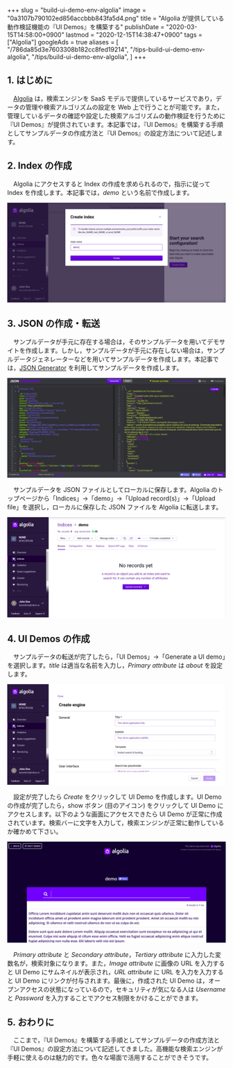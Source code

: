 +++
slug = "build-ui-demo-env-algolia"
image = "0a3107b790102ed856accbbb843fa5d4.png"
title = "Algolia が提供している動作検証機能の『UI Demos』を構築する"
publishDate = "2020-03-15T14:58:00+0900"
lastmod = "2020-12-15T14:38:47+0900"
tags = ["Algolia"]
googleAds = true
aliases = [
  "/786da85d3e7603308b182cc8fed19214",
  "/tips-build-ui-demo-env-algolia",
  "/tips/build-ui-demo-env-algolia",
]
+++

## 1. はじめに

　[Algolia](https://www.algolia.com/) は，検索エンジンを SaaS モデルで提供しているサービスであり，データの管理や検索アルゴリズムの設定を Web 上で行うことが可能です。また，管理しているデータの確認や設定した検索アルゴリズムの動作検証を行うために『UI Demos』が提供されています。本記事では，『UI Demos』を構築する手順としてサンプルデータの作成方法と『UI Demos』の設定方法について記述します。

## 2. Index の作成

　Algolia にアクセスすると Index の作成を求められるので，指示に従って Index を作成します。本記事では，*demo* という名前で作成します。

![](d24bbe82199d72dc8a128803acd6b7aa.png)

## 3. JSON の作成・転送

　サンプルデータが手元に存在する場合は，そのサンプルデータを用いてデモサイトを作成します。しかし，サンプルデータが手元に存在しない場合は，サンプルデータジェネレーターなどを用いてサンプルデータを作成します。本記事では，[JSON Generator](https://www.json-generator.com/) を利用してサンプルデータを作成します。

![](72c098540dc7a8e00e2c00268b7244df.png)

　サンプルデータを JSON ファイルとしてローカルに保存します。Algolia のトップページから「Indices」→「demo」→「Upload record(s)」→「Upload file」を選択し，ローカルに保存した JSON ファイルを Algolia に転送します。

![](a2188d2a486fd09712c343d2ecddeeeb.png)

## 4. UI Demos の作成

　サンプルデータの転送が完了したら，「UI Demos」→「Generate a UI demo」を選択します。*title* は適当な名前を入力し，*Primary attribute* は *about* を設定します。

![](8d30dc9321adac927418b513c0225365.png)

　設定が完了したら *Create* をクリックして UI Demo を作成します。UI Demo の作成が完了したら，show ボタン (目のアイコン) をクリックして UI Demo にアクセスします。以下のような画面にアクセスできたら UI Demo が正常に作成されています。検索バーに文字を入力して，検索エンジンが正常に動作しているか確かめて下さい。

![](1635374093a6db168dc9bd15148de668.png)

　*Primary attribute* と *Secondary attribute*，*Tertiary attribute* に入力した変数名が，検索対象になります。また，*Image attribute* に画像の URL を入力すると UI Demo にサムネイルが表示され，*URL attribute* に URL を入力を入力すると UI Demo にリンクが付与されます。最後に，作成された UI Demo は，オープンアクセスの状態になっているので，セキュリティが気になる人は *Username* と *Password* を入力することでアクセス制限をかけることができます。

## 5. おわりに

　ここまで，『UI Demos』を構築する手順としてサンプルデータの作成方法と『UI Demos』の設定方法について記述してきました。高機能な検索エンジンが手軽に使えるのは魅力的です。色々な場面で活用することができそうです。